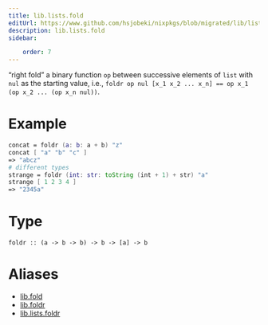 ```yaml
---
title: lib.lists.fold
editUrl: https://www.github.com/hsjobeki/nixpkgs/blob/migrated/lib/lists.nix#L77C11
description: lib.lists.fold
sidebar:

    order: 7
---
```


“right fold” a binary function `op` between successive elements of
`list` with `nul` as the starting value, i.e.,
`foldr op nul [x_1 x_2 ... x_n] == op x_1 (op x_2 ... (op x_n nul))`.

# Example

```nix
concat = foldr (a: b: a + b) "z"
concat [ "a" "b" "c" ]
=> "abcz"
# different types
strange = foldr (int: str: toString (int + 1) + str) "a"
strange [ 1 2 3 4 ]
=> "2345a"
```

# Type

```
foldr :: (a -> b -> b) -> b -> [a] -> b
```


# Aliases

- [lib.fold](/nix-doc-comments/reference/lib/lib-fold)
- [lib.foldr](/nix-doc-comments/reference/lib/lib-foldr)
- [lib.lists.foldr](/nix-doc-comments/reference/lib/lists/lib-lists-foldr)


